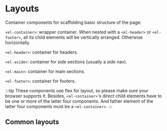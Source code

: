 # Layouts

Container components for scaffolding basic structure of the page:

`<el-container>`: wrapper container. When nested with a `<el-header>` or `<el-footer>`, all its child elements will be vertically arranged. Otherwise horizontally.

`<el-header>`: container for headers.

`<el-aside>`: container for side sections (usually a side nav).

`<el-main>`: container for main sections.

`<el-footer>`: container for footers.

:::tip
These components use flex for layout, so please make sure your browser supports it. Besides, `<el-container>`'s direct child elements have to be one or more of the latter four components. And father element of the latter four components must be a `<el-container>`.
:::

## Common layouts

<LayoutBasic/>
